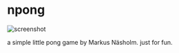 # npong

![screenshot](https://nasholm.xyz/pix/npong50.png)

a simple little pong game by Markus Näsholm. just for fun.
